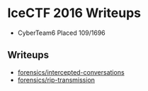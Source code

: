 # IceCTF 2016  Writeups

* CyberTeam6 Placed 109/1696

## Writeups

* [forensics/intercepted-conversations](forensics/intercepted-conversations)
* [forensics/rip-transmission](forensics/rip-transmission)

